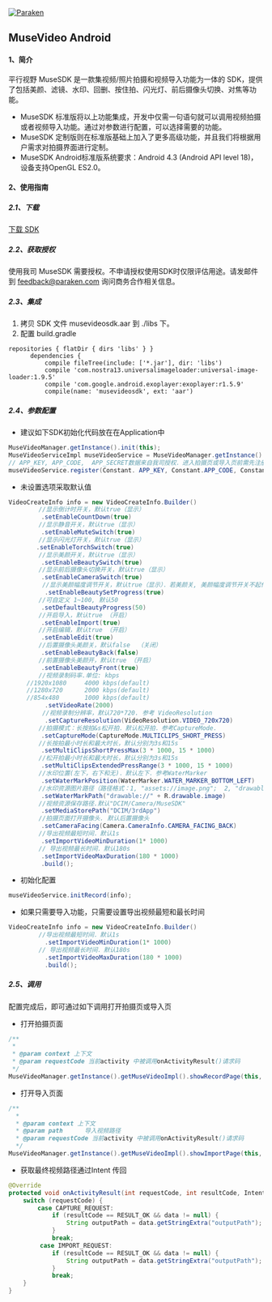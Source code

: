 [![Paraken](http://www.paraken.com/img/logo2.png "Paraken")](http://www.paraken.com/)

MuseVideo Android
---------

#### 1、简介
平行视野 MuseSDK 是一款集视频/照片拍摄和视频导入功能为一体的 SDK，提供了包括美颜、滤镜、水印、回删、按住拍、闪光灯、前后摄像头切换、对焦等功能。

- MuseSDK 标准版将以上功能集成，开发中仅需一句语句就可以调用视频拍摄或者视频导入功能。通过对参数进行配置，可以选择需要的功能。
- MuseSDK 定制版则在标准版基础上加入了更多高级功能，并且我们将根据用户需求对拍摄界面进行定制。
- MuseSDK Android标准版系统要求：Android 4.3 (Android API level 18)，设备支持OpenGL ES2.0。

#### 2、使用指南
##### 2.1、下载
[下载 SDK](http://www.paraken.com/musesdk/download/sdk/android)

##### 2.2、获取授权
使用我司 MuseSDK 需要授权。不申请授权使用SDK时仅限评估用途。请发邮件到 <feedback@paraken.com> 询问商务合作相关信息。

##### 2.3、集成
1. 拷贝 SDK 文件 musevideosdk.aar 到 ./libs 下。
2. 配置 build.gradle
```
repositories { flatDir { dirs 'libs' } }
      dependencies {
          compile fileTree(include: ['*.jar'], dir: 'libs')
          compile 'com.nostra13.universalimageloader:universal-image-loader:1.9.5'
          compile 'com.google.android.exoplayer:exoplayer:r1.5.9'
          compile(name: 'musevideosdk', ext: 'aar')
```

##### 2.4、参数配置
- 建议如下SDK初始化代码放在在Application中
``` java
MuseVideoManager.getInstance().init(this);
MuseVideoServiceImpl museVideoService = MuseVideoManager.getInstance().getMuseVideoImpl();
// APP_KEY, APP_CODE,  APP_SECRET数据来自我司授权．进入拍摄页或导入页前需先注册
museVideoService.register(Constant. APP_KEY, Constant.APP_CODE, Constant.APP_SECRET);
```

- 未设置选项采取默认值
``` java
VideoCreateInfo info = new VideoCreateInfo.Builder()
　　　　　//显示倒计时开关，默认true（显示）
         .setEnableCountDown(true)　
　　　　　//显示静音开关，默认true（显示）
         .setEnableMuteSwitch(true)
　　　　　//显示闪光灯开关，默认true（显示）      
　　　　 .setEnableTorchSwitch(true)       
　　　　　//显示美颜开关，默认true（显示）
         .setEnableBeautySwitch(true)      
　　　　　//显示前后摄像头切换开关，默认true（显示）
         .setEnableCameraSwitch(true)     
　　　　　 //显示美颜幅度调节开关，默认true（显示）．若美颜关, 美颜幅度调节开关不起作用
          .setEnableBeautySetProgress(true)     
　　　　　//可自定义 1~100, 默认50
         .setDefaultBeautyProgress(50)     
　　　　　//开启导入，默认true （开启）
         .setEnableImport(true)                  
　　　　　//开启编辑，默认true （开启）
         .setEnableEdit(true)     　　　　　
　　　　　//后置摄像头美颜关，默认false  （关闭）
         .setEnableBeautyBack(false)　　  
　　　　　//前置摄像头美颜开，默认true （开启）
         .setEnableBeautyFront(true)
　　　　　//视频录制码率.单位: kbps
     //1920x1080     4000 kbps(default)
     //1280x720      2000 kbps(default)
     //854x480       1000 kbps(default)
          .setVideoRate(2000)           
　　　　　 //视频录制分辨率，默认720*720. 参考 VideoResolution
          .setCaptureResolution(VideoResolution.VIDEO_720x720)  
　　　　　//拍摄模式：长按拍&s松开拍．默认松开拍．参考CaptureMode.
         .setCaptureMode(CaptureMode.MULTICLIPS_SHORT_PRESS)  
　　　　　//长按拍最小时长和最大时长，默认分别为3s和15s
         .setMultiClipsShortPressMax(3 * 1000, 15 * 1000)    
　　　　　//松开拍最小时长和最大时长，默认分别为3s和15s
         .setMultiClipsExtendedPressRange(3 * 1000, 15 * 1000)    
　　　　　//水印位置(左下，右下和无)．默认左下．参考WaterMarker
         .setWaterMarkPosition(WaterMarker.WATER_MARKER_BOTTOM_LEFT)
　　　　　//水印资源图片路径（路径格式：1, "assets://image.png";  2, "drawable://" + R.drawable.image）
         .setWaterMarkPath("drawable://" + R.drawable.image)
　　　　　//视频资源保存路径.默认"DCIM/Camera/MuseSDK"
         .setMediaStorePath("DCIM/3rdApp")
　　　　　//拍摄页面打开摄像头. 默认后置摄像头
         .setCameraFacing(Camera.CameraInfo.CAMERA_FACING_BACK)
　　　　　//导出视频最短时间．默认1s
         .setImportVideoMinDuration(1* 1000)
　　　　　// 导出视频最长时间．默认180s
         .setImportVideoMaxDuration(180 * 1000)
         .build();　
```

- 初始化配置
``` java
museVideoService.initRecord(info);
```

- 如果只需要导入功能，只需要设置导出视频最短和最长时间
``` java
VideoCreateInfo info = new VideoCreateInfo.Builder()
　　　　　//导出视频最短时间．默认1s
          .setImportVideoMinDuration(1* 1000)
　　　　　// 导出视频最长时间．默认180s
          .setImportVideoMaxDuration(180 * 1000)
          .build();
```

##### 2.5、调用
配置完成后，即可通过如下调用打开拍摄页或导入页

- 打开拍摄页面
``` java
/**
 *
 * @param context 上下文
 * @param requestCode 当前activity 中被调用onActivityResult()请求码
 */
MuseVideoManager.getInstance().getMuseVideoImpl().showRecordPage(this, CAPTURE_REQUEST);
```

- 打开导入页面
``` java
/**
  *
  * @param context 上下文
  * @param path      导入视频路径
  * @param requestCode 当前activity 中被调用onActivityResult()请求码
  */
MuseVideoManager.getInstance().getMuseVideoImpl().showImportPage(this, path, IMPORT_REQUEST);
```

- 获取最终视频路径通过Intent 传回
``` java
@Override
protected void onActivityResult(int requestCode, int resultCode, Intent data) {
    switch (requestCode) {
        case CAPTURE_REQUEST:
            if (resultCode == RESULT_OK && data != null) {
                String outputPath = data.getStringExtra("outputPath");
            }
            break;
　       case IMPORT_REQUEST:
            if (resultCode == RESULT_OK && data != null) {
                String outputPath = data.getStringExtra("outputPath");
            }
            break;
    }
}
```
